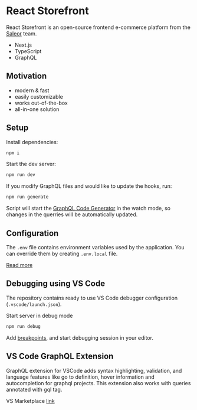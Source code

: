 # React Storefront

React Storefront is an open-source frontend e-commerce platform from the [Saleor](https://saleor.io) team.

* Next.js
* TypeScript
* GraphQL

## Motivation

* modern & fast
* easily customizable
* works out-of-the-box
* all-in-one solution

## Setup

Install dependencies:

```bash
npm i
```

Start the dev server:

```bash
npm run dev
```

If you modify GraphQL files and would like to update the hooks, run:

```bash
npm run generate
```

Script will start the [GraphQL Code Generator](https://www.graphql-code-generator.com/) in the watch mode, so changes in the querries will be automatically updated.


## Configuration

The `.env` file contains environment variables used by the application. You can override them by creating `.env.local` file.

[Read more](https://nextjs.org/docs/basic-features/environment-variables)

## Debugging using VS Code

The repository contains ready to use VS Code debugger configuration (`.vscode/launch.json`).

Start server in debug mode

```bash
npm run debug
```

Add [breakpoints](https://code.visualstudio.com/docs/editor/debugging#_breakpoints), and start debugging session in your editor.

## VS Code GraphQL Extension

GraphQL extension for VSCode adds syntax highlighting, validation, and language features like go to definition, hover information and autocompletion for graphql projects. This extension also works with queries annotated with gql tag.

VS Marketplace [link](https://marketplace.visualstudio.com/items?itemName=GraphQL.vscode-graphql)
